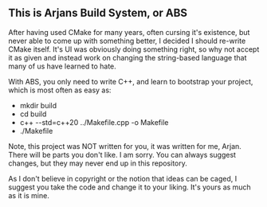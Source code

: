## This is Arjans Build System, or ABS

After having used CMake for many years, often cursing it's existence, but never able to come up with something better, I decided I should re-write CMake itself. It's UI was obviously doing something right, so why not accept it as given and instead work on changing the string-based language that many of us have learned to hate.

With ABS, you only need to write C++, and learn to bootstrap your project, which is most often as easy as:
- mkdir build
- cd build
- c++ --std=c++20 ../Makefile.cpp -o Makefile
- ./Makefile

Note, this project was NOT written for you, it was written for me, Arjan. There will be parts you don't like. I am sorry. You can always suggest changes, but they may never end up in this repository.

As I don't believe in copyright or the notion that ideas can be caged, I suggest you take the code and change it to your liking. It's yours as much as it is mine.